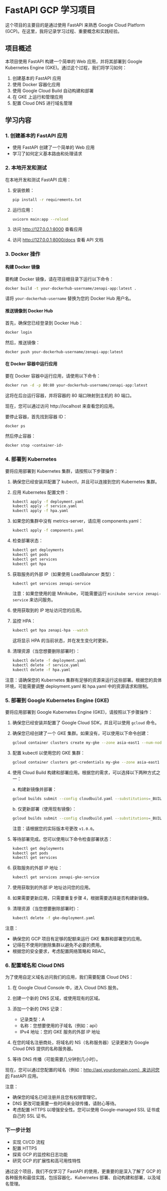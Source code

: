 # FastAPI GCP 学习项目

这个项目的主要目的是通过使用 FastAPI 来熟悉 Google Cloud Platform (GCP)。在这里，我将记录学习过程、重要概念和实践经验。

## 项目概述

本项目使用 FastAPI 构建一个简单的 Web 应用，并将其部署到 Google Kubernetes Engine (GKE)。通过这个过程，我们将学习如何：

1. 创建基本的 FastAPI 应用
2. 使用 Docker 容器化应用
3. 使用 Google Cloud Build 自动构建和部署
4. 在 GKE 上运行和管理应用
5. 配置 Cloud DNS 进行域名管理

## 学习内容

### 1. 创建基本的 FastAPI 应用

- 使用 FastAPI 创建了一个简单的 Web 应用
- 学习了如何定义基本路由和处理请求

### 2. 本地开发和测试

在本地开发和测试 FastAPI 应用：

1. 安装依赖：
   ```bash
   pip install -r requirements.txt
   ```

2. 运行应用：
   ```bash
   uvicorn main:app --reload
   ```

3. 访问 http://127.0.0.1:8000 查看应用
4. 访问 http://127.0.0.1:8000/docs 查看 API 文档

### 3. Docker 操作

#### 构建 Docker 镜像

要构建 Docker 镜像，请在项目根目录下运行以下命令：

```bash
docker build -t your-dockerhub-username/zenapi-app:latest .
```

请将 `your-dockerhub-username` 替换为您的 Docker Hub 用户名。

#### 推送镜像到 Docker Hub

首先，确保您已经登录到 Docker Hub：

```bash
docker login
```

然后，推送镜像：

```bash
docker push your-dockerhub-username/zenapi-app:latest
```

#### 在 Docker 容器中运行应用

要在 Docker 容器中运行应用，请使用以下命令：

```bash
docker run -d -p 80:80 your-dockerhub-username/zenapi-app:latest
```

这将在后台运行容器，并将容器的 80 端口映射到主机的 80 端口。

现在，您可以通过访问 http://localhost 来查看您的应用。

要停止容器，首先找到容器 ID：

```bash
docker ps
```

然后停止容器：

```bash
docker stop <container-id>
```

### 4. 部署到 Kubernetes

要将应用部署到 Kubernetes 集群，请按照以下步骤操作：

1. 确保您已经安装并配置了 kubectl，并且可以连接到您的 Kubernetes 集群。

2. 应用 Kubernetes 配置文件：

   ```bash
   kubectl apply -f deployment.yaml
   kubectl apply -f service.yaml
   kubectl apply -f hpa.yaml
   ```

3. 如果您的集群中没有 metrics-server，请应用 components.yaml：

   ```bash
   kubectl apply -f components.yaml
   ```

4. 检查部署状态：

   ```bash
   kubectl get deployments
   kubectl get pods
   kubectl get services
   kubectl get hpa
   ```

5. 获取服务的外部 IP（如果使用 LoadBalancer 类型）：

   ```bash
   kubectl get services zenapi-service
   ```

   注意：如果您使用的是 Minikube，可能需要运行 `minikube service zenapi-service` 来访问服务。

6. 使用获取到的 IP 地址访问您的应用。

7. 监控 HPA：

   ```bash
   kubectl get hpa zenapi-hpa --watch
   ```

   这将显示 HPA 的当前状态，并在发生变化时更新。

8. 清理资源（当您想要删除部署时）：

   ```bash
   kubectl delete -f deployment.yaml
   kubectl delete -f service.yaml
   kubectl delete -f hpa.yaml
   ```

注意：请确保您的 Kubernetes 集群有足够的资源来运行这些部署。根据您的具体环境，可能需要调整 deployment.yaml 和 hpa.yaml 中的资源请求和限制。

### 5. 部署到 Google Kubernetes Engine (GKE)

要将应用部署到 Google Kubernetes Engine (GKE)，请按照以下步骤操作：

1. 确保您已经安装并配置了 Google Cloud SDK，并且可以使用 `gcloud` 命令。

2. 确保您已经创建了一个 GKE 集群。如果没有，可以使用以下命令创建：
   ```bash
   gcloud container clusters create my-gke --zone asia-east1 --num-nodes=3
   ```

3. 配置 kubectl 以使用您的 GKE 集群：
   ```bash
   gcloud container clusters get-credentials my-gke --zone asia-east1
   ```

4. 使用 Cloud Build 构建和部署应用。根据您的需求，可以选择以下两种方式之一：

   a. 构建新镜像并部署：
   ```bash
   gcloud builds submit --config cloudbuild.yaml --substitutions=_BUILD_IMAGE=true,_IMAGE_TAG=v1.0.0
   ```

   b. 仅更新部署（使用现有镜像）：
   ```bash
   gcloud builds submit --config cloudbuild.yaml --substitutions=_BUILD_IMAGE=false,_IMAGE_TAG=v1.0.0
   ```

   注意：请根据您的实际版本号更改 `v1.0.0`。

5. 等待部署完成。您可以使用以下命令检查部署状态：
   ```bash
   kubectl get deployments
   kubectl get pods
   kubectl get services
   ```

6. 获取服务的外部 IP 地址：
   ```bash
   kubectl get services zenapi-gke-service
   ```

7. 使用获取到的外部 IP 地址访问您的应用。

8. 如果需要更新应用，只需要重复步骤 4，根据需要选择是否构建新镜像。

9. 清理资源（当您想要删除部署时）：
   ```bash
   kubectl delete -f gke-deployment.yaml
   ```

注意：
- 确保您的 GCP 项目有足够的配额来运行 GKE 集群和部署您的应用。
- 记得在不使用时删除集群以避免不必要的费用。
- 根据您的安全要求，考虑配置网络策略和 RBAC。

### 6. 配置域名和 Cloud DNS

为了使用自定义域名访问我们的应用，我们需要配置 Cloud DNS：

1. 在 Google Cloud Console 中，进入 Cloud DNS 服务。

2. 创建一个新的 DNS 区域，或使用现有的区域。

3. 添加一个新的 DNS 记录：
   - 记录类型：A
   - 名称：您想要使用的子域名（例如：api）
   - IPv4 地址：您的 GKE 服务的外部 IP 地址

4. 在您的域名注册商处，将域名的 NS（名称服务器）记录更新为 Google Cloud DNS 提供的名称服务器。

5. 等待 DNS 传播（可能需要几分钟到几小时）。

现在，您可以通过您配置的域名（例如：http://api.yourdomain.com）来访问您的 FastAPI 应用。

注意：
- 确保您的域名已经注册并且您有权限管理它。
- DNS 更改可能需要一些时间来全球传播，请耐心等待。
- 考虑配置 HTTPS 以增强安全性。您可以使用 Google-managed SSL 证书或自己的 SSL 证书。

### 下一步计划


- 实现 CI/CD 流程
- 配置 HTTPS
- 探索 GCP 的监控和日志功能
- 研究 GCP 的扩展性和高可用性特性

通过这个项目，我们不仅学习了 FastAPI 的使用，更重要的是深入了解了 GCP 的各种服务和最佳实践，包括容器化、Kubernetes 部署、自动构建和部署，以及域名管理。
